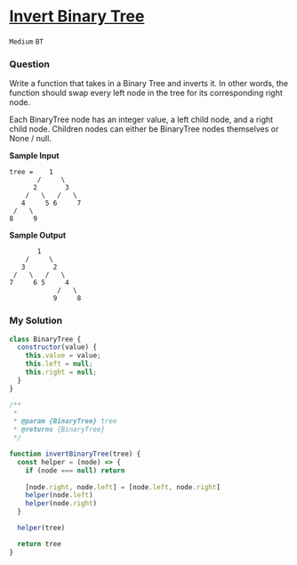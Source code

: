 # [Invert Binary Tree](https://www.algoexpert.io/questions/invert-binary-tree)

`Medium` `BT`

### Question
Write a function that takes in a Binary Tree and inverts it. In other words, the function should swap every left node in the tree for its corresponding right node.

Each BinaryTree node has an integer value, a left child node, and a right child node. Children nodes can either be BinaryTree nodes themselves or None / null.



**Sample Input**
```
tree =    1
       /     \
      2       3
    /   \   /   \
   4     5 6     7
 /   \
8     9
```

**Sample Output**
```
       1
    /     \
   3       2
 /   \   /   \
7     6 5     4
            /   \
           9     8
```

### My Solution
```js
class BinaryTree {
  constructor(value) {
    this.value = value;
    this.left = null;
    this.right = null;
  }
}

/**
 * 
 * @param {BinaryTree} tree
 * @returns {BinaryTree}
 */

function invertBinaryTree(tree) {
  const helper = (node) => {
    if (node === null) return
    
    [node.right, node.left] = [node.left, node.right]
    helper(node.left)
    helper(node.right)
  }

  helper(tree)

  return tree
}
```
